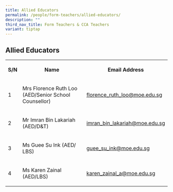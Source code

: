 ```yaml
---
title: Allied Educators
permalink: /people/form-teachers/allied-educators/
description: ""
third_nav_title: Form Teachers & CCA Teachers
variant: tiptap
---
```

<h2>Allied Educators</h2>
<table style="minWidth: 75px">
<colgroup>
<col>
<col>
<col>
</colgroup>
<tbody>
<tr>
<th rowspan="1" colspan="1">
<p>S/N</p>
</th>
<th rowspan="1" colspan="1">
<p>Name
<br>
</p>
</th>
<th rowspan="1" colspan="1">
<p>Email Address
<br>
</p>
</th>
</tr>
<tr>
<td rowspan="1" colspan="1">
<p>1</p>
</td>
<td rowspan="1" colspan="1">
<p>Mrs Florence Ruth Loo (AED/Senior School Counsellor)
<br>
</p>
</td>
<td rowspan="1" colspan="1">
<p><a href="mailto:florence_ruth_loo@moe.edu.sg" rel="noopener noreferrer nofollow" target="_blank">florence_ruth_loo@moe.edu.sg</a>
<br>
</p>
</td>
</tr>
<tr>
<td rowspan="1" colspan="1">
<p>2</p>
</td>
<td rowspan="1" colspan="1">
<p>Mr Imran Bin Lakariah (AED/D&amp;T)</p>
</td>
<td rowspan="1" colspan="1">
<p><a href="mailto:imran_bin_lakariah@moe.edu.sg" rel="noopener noreferrer nofollow" target="_blank">imran_bin_lakariah@moe.edu.sg</a>
</p>
</td>
</tr>
<tr>
<td rowspan="1" colspan="1">
<p>3</p>
</td>
<td rowspan="1" colspan="1">
<p>Ms Guee Su Ink (AED/ LBS)</p>
</td>
<td rowspan="1" colspan="1">
<p><a href="mailto:guee_su_ink@moe.edu.sg" rel="noopener noreferrer nofollow" target="_blank">guee_su_ink@moe.edu.sg</a>
</p>
</td>
</tr>
<tr>
<td rowspan="1" colspan="1">
<p>4</p>
</td>
<td rowspan="1" colspan="1">
<p>Ms Karen Zainal (AED/LBS)</p>
</td>
<td rowspan="1" colspan="1">
<p><a href="mailto:karen_zainal_a@moe.edu.sg" rel="noopener noreferrer nofollow" target="_blank">karen_zainal_a@moe.edu.sg</a>
</p>
</td>
</tr>
</tbody>
</table>
<p></p>